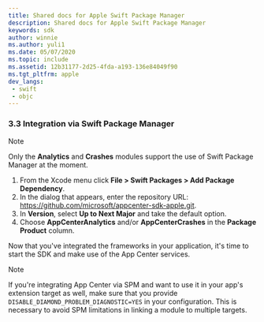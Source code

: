 ```yaml
---
title: Shared docs for Apple Swift Package Manager
description: Shared docs for Apple Swift Package Manager
keywords: sdk
author: winnie
ms.author: yuli1
ms.date: 05/07/2020
ms.topic: include
ms.assetid: 12b31177-2d25-4fda-a193-136e84049f90
ms.tgt_pltfrm: apple
dev_langs:  
 - swift
 - objc
---
```


### 3.3 Integration via Swift Package Manager

> [!NOTE]
> Only the **Analytics** and **Crashes** modules support the use of Swift Package Manager at the moment.

1. From the Xcode menu click **File > Swift Packages > Add Package Dependency**.
1. In the dialog that appears, enter the repository URL: https://github.com/microsoft/appcenter-sdk-apple.git.
1. In **Version**, select **Up to Next Major** and take the default option.
1. Choose **AppCenterAnalytics** and/or **AppCenterCrashes** in the **Package Product** column.

Now that you've integrated the frameworks in your application, it's time to start the SDK and make use of the App Center services.

> [!NOTE]
> If you're integrating App Center via SPM and want to use it in your app's extension target as well, make sure that you provide `DISABLE_DIAMOND_PROBLEM_DIAGNOSTIC=YES` in your configuration. This is necessary to avoid SPM limitations in linking a module to multiple targets.

